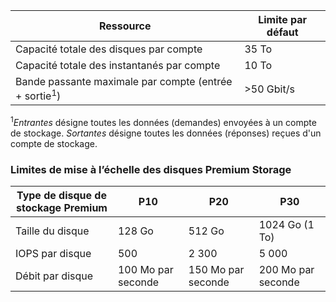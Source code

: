 Ressource|Limite par défaut
---|---
Capacité totale des disques par compte|35 To
Capacité totale des instantanés par compte|10 To
Bande passante maximale par compte (entrée + sortie<sup>1</sup>)|>50 Gbit/s

<sup>1</sup>*Entrantes* désigne toutes les données (demandes) envoyées à un compte de stockage. *Sortantes* désigne toutes les données (réponses) reçues d'un compte de stockage.

### Limites de mise à l’échelle des disques Premium Storage

Type de disque de stockage Premium | P10 | P20 | P30
---|---|---|---
Taille du disque | 128 Go | 512 Go | 1024 Go (1 To)
IOPS par disque | 500 | 2 300 | 5 000
Débit par disque | 100 Mo par seconde | 150 Mo par seconde | 200 Mo par seconde

<!---HONumber=Oct15_HO3-->